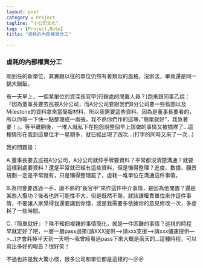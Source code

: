 ```yaml
---
layout: post
category : Project 
tagline: “小公司文化"
tags : [Project,Note]
title: "虛耗的內部權責分工"

---
```

### 虛耗的內部權責分工
  剛到任的新單位，其實跟以往的單位仍然有著類似的風格，沒辦法，畢竟還是同一鍋大鍋飯。  

有一天早上，一個某單位的資深長官甲(行銷處的閒置人員？)跑來跟同事乙說：『因為董事長要去巡視A分公司，而A分公司要跟我們B分公司要一些藍圖以及Milestone的資料拿來當簡報材料，所以我需要這些資料。因為是董事長要看的，所以你等一下快一點整理成一兩張，我不熟你們作的這塊，”簡單就好”，我急著要！』。等甲離開後，一堆人就私下在抱怨說整個早上該做的事情又被插隊了...這種情形在我到這單位才一星期多，就已經出現了四次...(打字的同時又來了一次...)  

我的問題是：  

A.董事長要去巡視A分公司，A分公司就伸手牌要資料？平常都沒清楚溝通？就要這樣到處要資料？還是平常就已經有這些資料，但是懶得整理？進度、數據、願景規劃一定是平常就有，只是懶得整理罷了，虛耗一堆單位在溝通這件事情。 
 
B.為何會要透過一手，讓不熟的”長官甲”來作這件中介事情，是因為他閒置？還是某些人攬功？後者也許可能性不大，但是既然不熟，就該讓權責單位來作這件事情，不要讓人家覺得我還要講到你懂，或是我需要多依據你的意見修改一次，多虛耗了一些時間。  

C.『簡單就好』？殊不知把複雜的事情簡化，就是一件困難的事情？巡視的時程早就定好了吧，一層一層pass過來(請XXX提供—\>請xxx支援—\>請xxx儘速提供—\>...)才會耗掉半天到一天吧～我曾經看過pass下來大概是兩天的...這種時程，可以寫出多好的報告？很好笑！  

不過也許是我大驚小怪，很多公司和單位都是這樣的～＠＠